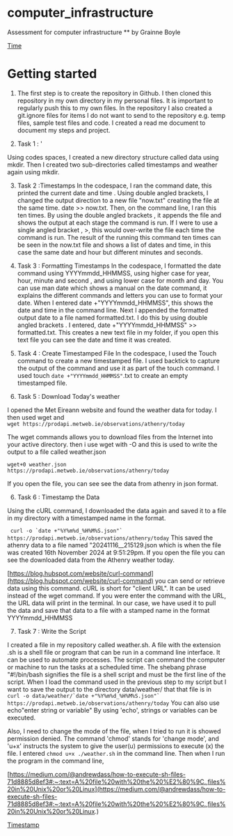 # computer_infrastructure
Assessment for computer infrastructure ** by Grainne Boyle

[Time](https://pixabay.com/photos/clock-pocket-watch-clockwork-3179167/)

# Getting started

1. The first step is to create the repository in Github. I then cloned this repository in my own directory in my personal files.
It is important to regularly push this to my own files.
In the repository I also created a git.ignore files for items I do not want to send to the repository e.g. temp files, sample test files and code.
I created a read me document to document my steps and project.

2. Task 1 : '

Using codes spaces, I created a new directory structure called data using mkdir. Then I created two sub-directories called timestamps and weather again using mkdir.

3. Task 2 :Timestamps
In the codespace, I ran the command date, this printed the current date and time . Using double angled brackets, I changed the output direction to a new file "now.txt" creating the file at the same time. date >> now.txt. Then, on the command line, I ran this ten times. By using the double angled brackets , it appends the file and shows the output at each stage the command is run. If I were to use a single angled bracket , >, this would over-write the file each time the command is run. The result of the running this command ten times can be seen in the now.txt file and shows a list of dates and time, in this case the same date and hour but different minutes and seconds.

3. Task 3 : Formatting Timestamps
In the codespace, I formatted the date command using YYYYmmdd_HHMMSS, using higher case for year, hour, minute and second , and using lower case for month and day. You can use man date which shows a manual on the date command, it explains the different commands and letters you can use to format your date. When I entered date +"YYYYmmdd_HHMMSS", this shows the date and time in the command line. Next I appended the formatted output date to a file named formatted.txt. I do this by using double angled brackets . I entered, date +"YYYYmmdd_HHMMSS" >> formatted.txt. This creates a new text file in my folder, if you open this text file you can see the date and time it was created.

4. Task 4 : Create Timestamped File
In the codespace, I used the Touch command to create a new timestamped file. I used backtick to capture the output of the command and use it as part of the touch command. I used touch `date +"YYYYmmdd_HHMMSS"`.txt to create an empty timestamped file.

5. Task 5 : Download Today's weather

 I opened the Met Eireann website and found the weather data for today. I then used wget and   
 ```wget https://prodapi.metweb.ie/observations/athenry/today  ```

 The wget commands allows you to download files from the Internet into your active directory. then i use wget with -O  and this is used to write the output to a file called weather.json

 ```wget+0 weather.json https://prodapi.metweb.ie/observations/athenry/today  ```

 If you open the file, you can see see the data from athenry in json format.

 6. Task 6 : Timestamp the Data

 Using the cURL command,  I downloaded the data again and saved it to a file in my directory with a timestamped name in the format.

 ``` curl -o `date +"%Y%m%d_%H%M%S.json"` https://prodapi.metweb.ie/observations/athenry/today```
This saved the athenry data to a file named "20241116__215129.json which is when the file was created 16th November 2024 at 9:51:29pm. If you open the file you can see the downloaded data from the Athenry weather today.


[https://blog.hubspot.com/website/curl-command](https://blog.hubspot.com/website/curl-command) you can send or retrieve data using this command. cURL is short for "client URL". It can be used instead of the wget command. If you were enter the command with the URL, the URL data will print in the terminal. In our case, we have used it to pull the data and save that data to a file with a stamped name in the format YYYYmmdd_HHMMSS

7. Task 7 : Write the Script

I created a file in my repository called weather.sh. A file with the extension .sh is a shell file or program that can be run in a command line interface. It can be used to automate processes.
The script can command the computer or machine to run  the tasks at a scheduled time. The shebang phrase "#!/bin/bash signifies the file is a shell script and must be the first line of the script.
When I load the command used in the previous step to my script but I want to save the output to the directory data/weather/ that that file is in   ``` curl -o data/weather/`date +"%Y%m%d_%H%M%S.json"` https://prodapi.metweb.ie/observations/athenry/today```
You can also use echo"enter string or variable" By using 'echo', strings or variables can be executed. 

Also, I need to change the mode of the file, when I tried to run it is showed permission denied. The command 'chmod' stands for 'change mode', and 'u+x' instructs the system to give the user(u) permissions to execute (x) the file. I entered ```chmod u+x ./weather.sh``` in the command line. Then when I run the program in the command line,


[https://medium.com/@andrewdass/how-to-execute-sh-files-71d8885d8ef3#:~:text=A%20file%20with%20the%20%E2%80%9C.,files%20in%20Unix%20or%20Linux](https://medium.com/@andrewdass/how-to-execute-sh-files-71d8885d8ef3#:~:text=A%20file%20with%20the%20%E2%80%9C.,files%20in%20Unix%20or%20Linux.)

[Timestamp](https://pixabay.com/photos/clockwork-church-gears-time-clock-4651185/)